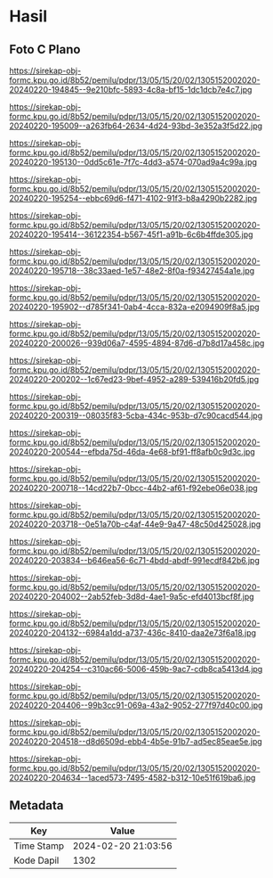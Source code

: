 # Hasil

## Foto C Plano

https://sirekap-obj-formc.kpu.go.id/8b52/pemilu/pdpr/13/05/15/20/02/1305152002020-20240220-194845--9e210bfc-5893-4c8a-bf15-1dc1dcb7e4c7.jpg

https://sirekap-obj-formc.kpu.go.id/8b52/pemilu/pdpr/13/05/15/20/02/1305152002020-20240220-195009--a263fb64-2634-4d24-93bd-3e352a3f5d22.jpg

https://sirekap-obj-formc.kpu.go.id/8b52/pemilu/pdpr/13/05/15/20/02/1305152002020-20240220-195130--0dd5c61e-7f7c-4dd3-a574-070ad9a4c99a.jpg

https://sirekap-obj-formc.kpu.go.id/8b52/pemilu/pdpr/13/05/15/20/02/1305152002020-20240220-195254--ebbc69d6-f471-4102-91f3-b8a4290b2282.jpg

https://sirekap-obj-formc.kpu.go.id/8b52/pemilu/pdpr/13/05/15/20/02/1305152002020-20240220-195414--36122354-b567-45f1-a91b-6c6b4ffde305.jpg

https://sirekap-obj-formc.kpu.go.id/8b52/pemilu/pdpr/13/05/15/20/02/1305152002020-20240220-195718--38c33aed-1e57-48e2-8f0a-f93427454a1e.jpg

https://sirekap-obj-formc.kpu.go.id/8b52/pemilu/pdpr/13/05/15/20/02/1305152002020-20240220-195902--d785f341-0ab4-4cca-832a-e2094909f8a5.jpg

https://sirekap-obj-formc.kpu.go.id/8b52/pemilu/pdpr/13/05/15/20/02/1305152002020-20240220-200026--939d06a7-4595-4894-87d6-d7b8d17a458c.jpg

https://sirekap-obj-formc.kpu.go.id/8b52/pemilu/pdpr/13/05/15/20/02/1305152002020-20240220-200202--1c67ed23-9bef-4952-a289-539416b20fd5.jpg

https://sirekap-obj-formc.kpu.go.id/8b52/pemilu/pdpr/13/05/15/20/02/1305152002020-20240220-200319--08035f83-5cba-434c-953b-d7c90cacd544.jpg

https://sirekap-obj-formc.kpu.go.id/8b52/pemilu/pdpr/13/05/15/20/02/1305152002020-20240220-200544--efbda75d-46da-4e68-bf91-ff8afb0c9d3c.jpg

https://sirekap-obj-formc.kpu.go.id/8b52/pemilu/pdpr/13/05/15/20/02/1305152002020-20240220-200718--14cd22b7-0bcc-44b2-af61-f92ebe06e038.jpg

https://sirekap-obj-formc.kpu.go.id/8b52/pemilu/pdpr/13/05/15/20/02/1305152002020-20240220-203718--0e51a70b-c4af-44e9-9a47-48c50d425028.jpg

https://sirekap-obj-formc.kpu.go.id/8b52/pemilu/pdpr/13/05/15/20/02/1305152002020-20240220-203834--b646ea56-6c71-4bdd-abdf-991ecdf842b6.jpg

https://sirekap-obj-formc.kpu.go.id/8b52/pemilu/pdpr/13/05/15/20/02/1305152002020-20240220-204002--2ab52feb-3d8d-4ae1-9a5c-efd4013bcf8f.jpg

https://sirekap-obj-formc.kpu.go.id/8b52/pemilu/pdpr/13/05/15/20/02/1305152002020-20240220-204132--6984a1dd-a737-436c-8410-daa2e73f6a18.jpg

https://sirekap-obj-formc.kpu.go.id/8b52/pemilu/pdpr/13/05/15/20/02/1305152002020-20240220-204254--c310ac66-5006-459b-9ac7-cdb8ca5413d4.jpg

https://sirekap-obj-formc.kpu.go.id/8b52/pemilu/pdpr/13/05/15/20/02/1305152002020-20240220-204406--99b3cc91-069a-43a2-9052-277f97d40c00.jpg

https://sirekap-obj-formc.kpu.go.id/8b52/pemilu/pdpr/13/05/15/20/02/1305152002020-20240220-204518--d8d6509d-ebb4-4b5e-91b7-ad5ec85eae5e.jpg

https://sirekap-obj-formc.kpu.go.id/8b52/pemilu/pdpr/13/05/15/20/02/1305152002020-20240220-204634--1aced573-7495-4582-b312-10e51f619ba6.jpg


## Metadata

| Key        | Value               |
| ---------- | ------------------- |
| Time Stamp | 2024-02-20 21:03:56 |
| Kode Dapil | 1302                |



